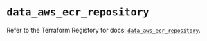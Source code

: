 # `data_aws_ecr_repository`

Refer to the Terraform Registory for docs: [`data_aws_ecr_repository`](https://www.terraform.io/docs/providers/aws/d/ecr_repository).
